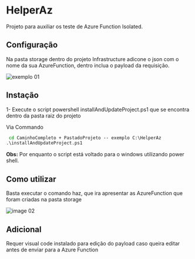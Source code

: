 # HelperAz
Projeto para auxiliar os teste de Azure Function Isolated.

## Configuração

Na pasta storage dentro do projeto Infrastructure adicone o json com o nome da sua AzureFunction, dentro inclua o payload da requisição.

![exemplo 01](https://github.com/Guhtol/HelperAz/assets/12552971/3694927f-36d9-4874-af21-df0f35c984ac)

## Instação

1- Execute o script powershell installAndUpdateProject.ps1 que se encontra dentro da pasta raiz do projeto

Via Commando
``` cmd
 cd CaminhoCompleto + PastadoProjeto -- exemplo C:\HelperAz
.\installAndUpdateProject.ps1   
```
**Obs:** Por enquanto o script está voltado para o windows utilizando power shell.

## Como utilizar

Basta executar o comando haz, que ira apresentar as AzureFunction que foram criadas na pasta storage


![image 02](https://github.com/Guhtol/HelperAz/assets/12552971/be50dfb8-3d00-4a82-97a9-65170fc76a2c)


## Adicional

Requer visual code instalado para edição do payload caso queira editar antes de enviar para a Azure Function

